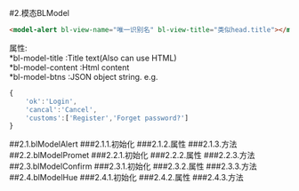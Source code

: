 
#2.模态BLModel

```html
<model-alert bl-view-name="唯一识别名" bl-view-title="类似head.title"></model-alert>
```
  
  属性:<br>
  *bl-model-title                		:Title text(Also can use HTML)<br>
  *bl-model-content			  	      	:Html content<br>
  *bl-model-btns                 		:JSON object string.
  e.g.
```javascript
{
	'ok':'Login',
	'cancal':'Cancel',
	'customs':['Register','Forget password?']
}
```


##2.1.blModelAlert
###2.1.1.初始化
###2.1.2.属性
###2.1.3.方法
##2.2.blModelPromet
###2.2.1.初始化
###2.2.2.属性
###2.2.3.方法
##2.3.blModelConfirm
###2.3.1.初始化
###2.3.2.属性
###2.3.3.方法
##2.4.blModelHue
###2.4.1.初始化
###2.4.2.属性
###2.4.3.方法
